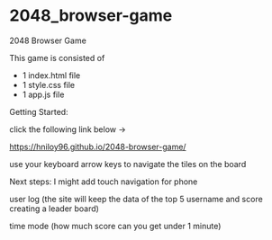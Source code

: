 # 2048_browser-game

2048 Browser Game


This game is consisted of 

- 1 index.html file
- 1 style.css file
- 1 app.js file


Getting Started:

click the following link below -> 

https://hniloy96.github.io/2048-browser-game/

use your keyboard arrow keys to navigate the tiles on the board 


Next steps:
I might add touch navigation for phone

user log (the site will keep the data of the top 5 username and score creating a leader board)

time mode (how much score can you get under 1 minute)